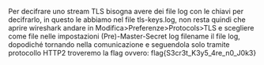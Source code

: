 Per decifrare uno stream TLS bisogna avere dei file log con le chiavi per decifrarlo, in questo le abbiamo nel file tls-keys.log, non resta quindi che aprire wireshark andare in Modifica>Preferenze>Protocols>TLS e scegliere come file nelle impostazioni (Pre)-Master-Secret log filename il file log, dopodiché tornando nella comunicazione e seguendola solo tramite protocollo HTTP2 troveremo la flag ovvero: flag{S3cr3t_K3y5_4re_n0_J0k3}